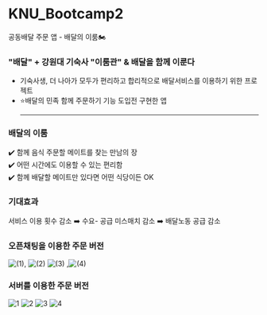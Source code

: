 # KNU_Bootcamp2
공동배달 주문 앱 - 배달의 이룸🏍️

### "배달" + 강원대 기숙사 "이룸관" & 배달을 함께 이룬다
- 기숙사생, 더 나아가 모두가 편리하고 합리적으로 배달서비스를 이용하기 위한 프로젝트
- ⭐배달의 민족 함께 주문하기 기능 도입전 구현한 앱
  <hr>
### 배달의 이룸
✔️ 함께 음식 주문할 메이트를 찾는 만남의 장 <br>
✔️ 어떤 시간에도 이용할 수 있는 편리함<br>
✔️ 함께 배달할 메이트만 있다면 어떤 식당이든 OK<br>

### 기대효과
서비스 이용 횟수 감소 ➡️ 수요- 공급 미스매치 감소 ➡️ 배달노동 공급 감소

### 오픈채팅을 이용한 주문 버전
![(1)](https://github.com/user-attachments/assets/edee4acc-2bde-46db-91e9-ec23449de7ef), ![(2)](https://github.com/user-attachments/assets/94863e5f-d52f-4647-8aff-1fc59ce466b0)
![(3)](https://github.com/user-attachments/assets/410c5f71-d508-4699-a747-a5d11bbca750) ,![(4)](https://github.com/user-attachments/assets/12311de8-a860-429e-936a-6905cf8b76b6)

### 서버를 이용한 주문 버전
![1](https://github.com/user-attachments/assets/11a4239e-f20d-4b37-bb3b-bb558a7cd0bf)
![2](https://github.com/user-attachments/assets/cc88bf7a-ffd8-4dff-95f5-d0ab23244bb1)
![3](https://github.com/user-attachments/assets/0f7cefda-ddbf-4ccd-9f3d-14eaa9639d52)
![4](https://github.com/user-attachments/assets/8f123042-cd12-4a66-b0e5-98884417e0fb)
